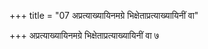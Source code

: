 +++
title = "07 अप्रत्याख्यायिनमग्रे भिक्षेताप्रत्याख्यायिनीं वा"

+++
अप्रत्याख्यायिनमग्रे भिक्षेताप्रत्याख्यायिनीं वा ७